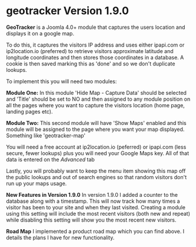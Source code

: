# geotracker Version 1.9.0
**GeoTracker** is a Joomla 4.0+ module that captures the users location and displays it on a google map.

To do this, it captures the visitors IP address and uses either ipapi.com or ip2location.io (preferred) to retrieve visitors approximate latitude and longitude coordinates and then stores those coordinates in a database. A cookie is then saved marking this as 'done' and so we don't duplicate lookups.

To implement this you will need two modules:

**Module One:** In this module 'Hide Map - Capture Data' should be selected and 'Title' should be set to NO and then assigned to any module position on all the pages where you want to capture the visitors location (home page, landing pages etc).

**Module Two:** This second module will have 'Show Maps' enabled and this module will be assigned to the page where you want your map displayed. Something like 'geotracker-map'

You will need a free account at ip2location.io (peferred) or ipapi.com (less secure, fewer lookups) plus you will need your Google Maps key. All of that data is entered on the _Advanced_ tab

Lastly, you will probably want to keep the menu item showing this map off the public lookups and out of search engines so that random visitors don't run up your maps usage. 

**New Features in Version 1.9.0**
In version 1.9.0 I added a counter to the database along with a timestamp. This will now track how many times a visitor has been to your site and when they last visited. Creating a module using this setting will include the most recent visitors (both new and repeat) while disabling this setting will show you the most recent new visitors.

**Road Map**
I implemented a product road map which you can find above. I details the plans I have for new functionality.
